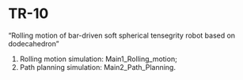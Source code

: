 # TR-10
“Rolling motion of bar-driven soft spherical tensegrity robot based on dodecahedron”
1. Rolling motion simulation: Main1_Rolling_motion;
2. Path planning simulation: Main2_Path_Planning.

